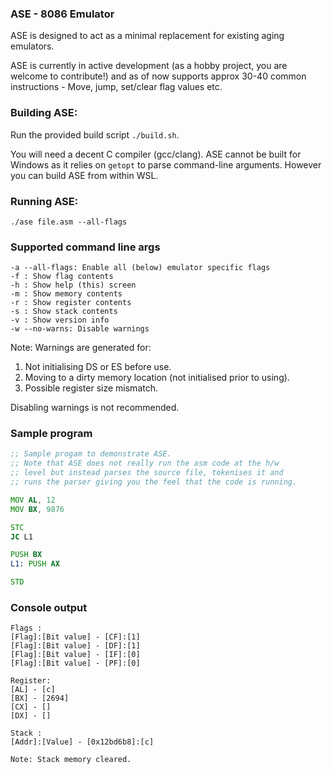 ### ASE - 8086 Emulator
ASE is designed to act as a minimal replacement for existing aging emulators.

ASE is currently in active development (as a hobby project, you are welcome to contribute!) and as of now supports approx 30-40 common
instructions - Move, jump, set/clear flag values etc.

### Building ASE:

Run the provided build script `./build.sh`.

You will need a decent C compiler (gcc/clang). ASE cannot be built for Windows as it relies on `getopt` to parse command-line arguments. However you can build ASE from within WSL.

### Running ASE:

`./ase file.asm --all-flags`

### Supported command line args
```
-a --all-flags: Enable all (below) emulator specific flags
-f : Show flag contents
-h : Show help (this) screen
-m : Show memory contents
-r : Show register contents
-s : Show stack contents
-v : Show version info
-w --no-warns: Disable warnings
```

Note: Warnings are generated for:
1. Not initialising DS or ES before use.
2. Moving to a dirty memory location (not initialised prior to using).
3. Possible register size mismatch.

Disabling warnings is not recommended.

### Sample program

```asm
;; Sample progam to demonstrate ASE.
;; Note that ASE does not really run the asm code at the h/w
;; level but instead parses the source file, tokenises it and
;; runs the parser giving you the feel that the code is running.

MOV AL, 12
MOV BX, 9876

STC
JC L1

PUSH BX
L1: PUSH AX

STD
```

### Console output
```
Flags :
[Flag]:[Bit value] - [CF]:[1]
[Flag]:[Bit value] - [DF]:[1]
[Flag]:[Bit value] - [IF]:[0]
[Flag]:[Bit value] - [PF]:[0]

Register:
[AL] - [c]
[BX] - [2694]
[CX] - []
[DX] - []

Stack :
[Addr]:[Value] - [0x12bd6b8]:[c]

Note: Stack memory cleared.

```
